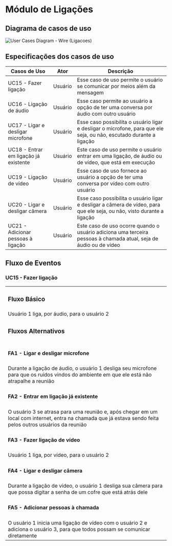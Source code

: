 # Módulo de Ligações

## Diagrama de casos de uso

![User Cases Diagram - Wire (Ligacoes)](https://user-images.githubusercontent.com/42645264/66132038-d323bd00-e5ca-11e9-82ab-722b13f2dc8c.png)

## Especificações dos casos de uso

|Casos de Uso|Ator|Descrição|
|---|---|------|
|UC15 - Fazer ligação| Usuário | Esse caso de uso permite o usuário se comunicar por meios além da mensagem|
|UC16 - Ligação de áudio| Usuário | Esse caso permite ao usuário a opção de ter uma conversa por áudio com outro usuário|
|UC17 - Ligar e desligar microfone| Usuário | Esse caso possibilita o usuário ligar e desligar o microfone, para que ele seja, ou não, escutado durante a ligação|
|UC18 - Entrar em ligação já existente| Usuário | Este caso de uso permite o usuário entrar em uma ligação, de áudio ou de vídeo, que está em execução|
|UC19 - Ligação de vídeo| Usuário | Esse caso de uso fornece ao usuário a opção de ter uma conversa por vídeo com outro usuário|
|UC20 - Ligar e desligar câmera| Usuário | Esse caso possibilita o usuário ligar e desligar a câmera de vídeo, para que ele seja, ou não, visto durante a ligação|
|UC21 - Adicionar pessoas à ligação| Usuário | Este caso de uso ocorre quando o usuário adiciona uma terceira pessoas à chamada atual, seja de áudio ou de vídeo|

## Fluxo de Eventos

### **UC15 - Fazer ligação**
| |
| - |
| <h3> Fluxo Básico </h3> |
| Usuário 1 liga, por áudio, para o usuário 2 |
| <h3> Fluxos Alternativos </h3> |
| <h4><b>  FA1 - Ligar e desligar microfone </b></h4> |
| Durante a ligação de áudio, o usuário 1 desliga seu microfone para que os ruídos vindos do ambiente em que ele está não atrapalhe a reunião |
| <h4><b>  FA2 - Entrar em ligação já existente </b></h4> |
| O usuário 3 se atrasa para uma reunião e, após chegar em um local com internet, entra na chamada que já estava sendo feita pelos outros usuários da reunião |
| <h4><b>  FA3 - Fazer ligação de vídeo </b></h4> |
| Usuário 1 liga, por vídeo, para o usuário 2 |
| <h4><b>  FA4 - Ligar e desligar câmera </b></h4> |
| Durante a ligação de vídeo, o usuário 1 desliga sua câmera para que possa digitar a senha de um cofre que está atrás dele |
| <h4><b>  FA5 - Adicionar pessoas à chamada </b></h4> |
| O usuário 1 inicia uma ligação de vídeo com o usuário 2 e adiciona o usuário 3, para que todos possam se comunicar diretamente |
